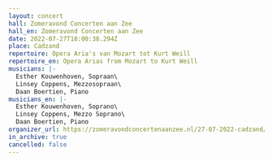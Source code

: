 ```yaml
---
layout: concert
hall: Zomeravond Concerten aan Zee
hall_en: Zomeravond Concerten aan Zee
date: 2022-07-27T18:00:38.294Z
place: Cadzand
repertoire: Opera Aria's van Mozart tot Kurt Weill
repertoire_en: Opera Arias from Mozart to Kurt Weill
musicians: |-
  Esther Kouwenhoven, Sopraan\
  Linsey Coppens, Mezzosopraan\
  Daan Boertien, Piano
musicians_en: |-
  Esther Kouwenhoven, Soprano\
  Linsey Coppens, Mezzo Soprano\
  Daan Boertien, Piano
organizer_url: https://zomeravondconcertenaanzee.nl/27-07-2022-cadzand/
in_archive: true
cancelled: false
---
```

